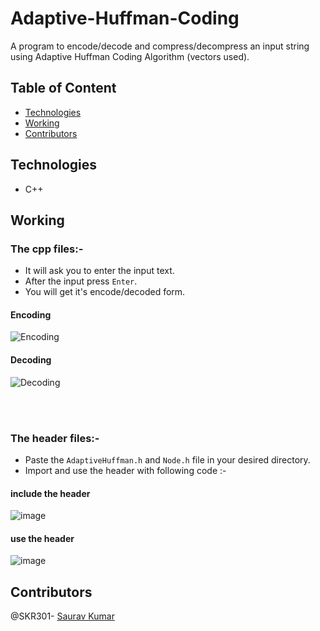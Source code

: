# Adaptive-Huffman-Coding
A program to encode/decode and compress/decompress an input string using Adaptive Huffman Coding Algorithm (vectors used).
  
  ## Table of Content
  - [Technologies](#technologies)
  - [Working](#working)
  - [Contributors](#contributors)
  
  ## Technologies
  - C++
  
  ## Working
  ### The cpp files:-
  - It will ask you to enter the input text.
  - After the input press `Enter`.
  - You will get it's encode/decoded form.
  #### Encoding<br>
  ![Encoding](https://user-images.githubusercontent.com/47807051/161801323-4d69fb52-29fc-4c9d-ad61-6b2d753748fb.png)
  #### Decoding<br>
  ![Decoding](https://user-images.githubusercontent.com/47807051/161801400-d75e6d99-c8db-4588-a3d2-91ba727cb361.png)

<br><br>
 
  ### The header files:-
  - Paste the `AdaptiveHuffman.h` and `Node.h` file in your desired directory.
  - Import and use the header with following code :-

  #### include the header <br>
  ![image](https://user-images.githubusercontent.com/47807051/161798531-72fa7309-2646-4265-ad28-9b88159496d3.png)

  #### use the header <br>
  ![image](https://user-images.githubusercontent.com/47807051/161801041-7df8915d-dbc5-4a24-8188-23cb2624778b.png)

  
  ## Contributors
  @SKR301- [Saurav Kumar](https://github.com/SKR301)
